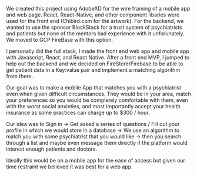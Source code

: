 We created this project using AdobeXD for the wire framing of a mobile app and web page. React, React-Native, and other component libaries were used for the front end (Chibird.com for the artwork). For the backend, we wanted to use the sponsor BlockStack for a trust system of psychiatrists and patients but none of the mentors had experience with it unforunately. We moved to GCP FireBase with this option. 

I personally did the full stack, I made the front end web app and mobile app with Javascript, React, and React Native. After a front end MVP, I jumped to help out the backend and we decided on FireStore/Firebase to be able to get patient data in a Key:value pair and implement a matching algorithm from there. 

Our goal was to make a mobile App that matches you with a psychiatrist even when given difficult circumstances. They would be in your area, match your preferences so you would be completely comfortable with them, even with the worst social anxieties, and most importantly accept your health insurance as some practices can charge up to $300 / hour. 

Our idea was to Sign in -> Get asked a series of questions / Fill out your profile in which we would store in a database -> We use an algorithm to match you with some psychiatrist that you would like -> then you search through a list and maybe even message them directly if the platform would interest enough patients and doctors.

Ideally this would be on a mobile app for the ease of access but given our time restraint we believed it was best for a web app.
